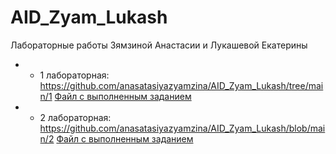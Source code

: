 # AID_Zyam_Lukash
Лабораторные работы Зямзиной Анастасии и Лукашевой Екатерины

* * 1 лабораторная: https://github.com/anasatasiyazyamzina/AID_Zyam_Lukash/tree/main/1
[Файл с выполненным заданием](https://github.com/anasatasiyazyamzina/AID_Zyam_Lukash/blob/main/1/lab1_task.ipynb)

* * 2 лабораторная: https://github.com/anasatasiyazyamzina/AID_Zyam_Lukash/blob/main/2 
[Файл с выполненным заданием](https://github.com/anasatasiyazyamzina/AID_Zyam_Lukash/blob/main/2/Hometask%202%20-%20LastFM%20mining.ipynb)
